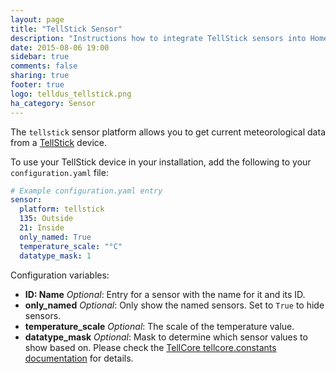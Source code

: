 ```yaml
---
layout: page
title: "TellStick Sensor"
description: "Instructions how to integrate TellStick sensors into Home Assistant."
date: 2015-08-06 19:00
sidebar: true
comments: false
sharing: true
footer: true
logo: telldus_tellstick.png
ha_category: Sensor
---
```



The `tellstick` sensor platform allows you to get current meteorological data from a [TellStick](http://www.telldus.se/products/tellstick) device.

To use your TellStick device in your installation, add the following to your `configuration.yaml` file:

```yaml
# Example configuration.yaml entry
sensor:
  platform: tellstick
  135: Outside
  21: Inside
  only_named: True
  temperature_scale: "°C"
  datatype_mask: 1
```

Configuration variables:

- **ID: Name** *Optional*: Entry for a sensor with the name for it and its ID.
- **only_named** *Optional*: Only show the named sensors. Set to `True` to hide sensors.
- **temperature_scale** *Optional*: The scale of the temperature value.
- **datatype_mask** *Optional*: Mask to determine which sensor values to show based on. Please check the [TellCore tellcore.constants documentation](https://tellcore-py.readthedocs.org/en/v1.1.2/constants.html#module-tellcore.constants) for details.

